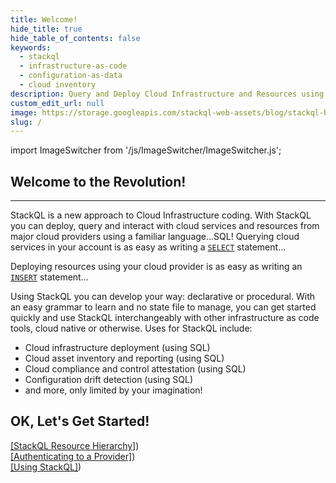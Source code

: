 ```yaml
---
title: Welcome!
hide_title: true
hide_table_of_contents: false
keywords:
  - stackql
  - infrastructure-as-code
  - configuration-as-data
  - cloud inventory
description: Query and Deploy Cloud Infrastructure and Resources using SQL
custom_edit_url: null
image: https://storage.googleapis.com/stackql-web-assets/blog/stackql-blog-post-featured-image.png
slug: /
---
```


import ImageSwitcher from '/js/ImageSwitcher/ImageSwitcher.js';

<ImageSwitcher 
lightImageSrc="/img/stackql-banner.png"
darkImageSrc="/img/stackql-banner-darkbg.png"
alttext="StackQL"/>

## Welcome to the Revolution!

---

StackQL is a new approach to Cloud Infrastructure coding. With StackQL you can deploy, query and interact with cloud services and resources from major cloud providers using a familiar language...SQL! Querying cloud services in your account is as easy as writing a [`SELECT`](/docs/language-spec/select) statement...

<ImageSwitcher 
lightImageSrc="/img/stackql-select.png"
darkImageSrc="/img/stackql-select-darkbg.png"
alttext="StackQL Shell"/>

Deploying resources using your cloud provider is as easy as writing an [`INSERT`](/docs/language-spec/insert) statement...

Using StackQL you can develop your way: declarative or procedural. With an easy grammar to learn and no state file to manage, you can get started quickly and use StackQL interchangeably with other infrastructure as code tools, cloud native or otherwise. Uses for StackQL include:

- Cloud infrastructure deployment (using SQL)
- Cloud asset inventory and reporting (using SQL)
- Cloud compliance and control attestation (using SQL)
- Configuration drift detection (using SQL)
- and more, only limited by your imagination!

## OK, Let's Get Started!

[[StackQL Resource Hierarchy]](/docs/getting-started/resource-hierarchy))  
[[Authenticating to a Provider]](/docs/getting-started/authenticating))  
[[Using StackQL]](/docs/getting-started/using-stackql))
